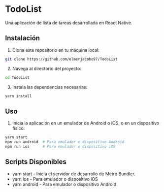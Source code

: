 # TodoList

Una aplicación de lista de tareas desarrollada en React Native.

## Instalación

1. Clona este repositorio en tu máquina local:

```bash
git clone https://github.com/elmerjacobo97/TodoList
```
2. Navega al directorio del proyecto:

```bash
cd TodoList
```

3. Instala las dependencias necesarias:

```bash
yarn install
```
 
## Uso

1. Inicia la aplicación en un emulador de Android o iOS, o en un dispositivo físico:

```bash
yarn start
npm run android  # Para emulador o dispositivo Android
npm run ios      # Para emulador o dispositivo iOS
```

## Scripts Disponibles

- yarn start - Inicia el servidor de desarrollo de Metro Bundler.
- yarn ios - Para emulador o dispositivo iOS
- yarn android - Para emulador o dispositivo Android

